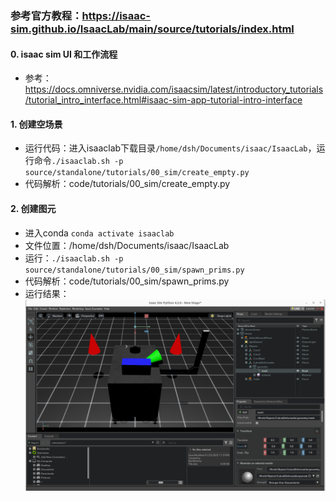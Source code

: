 ### 参考官方教程：https://isaac-sim.github.io/IsaacLab/main/source/tutorials/index.html

#### 0. isaac sim UI 和工作流程
- 参考：https://docs.omniverse.nvidia.com/isaacsim/latest/introductory_tutorials/tutorial_intro_interface.html#isaac-sim-app-tutorial-intro-interface


#### 1. 创建空场景
- 运行代码：进入isaaclab下载目录`/home/dsh/Documents/isaac/IsaacLab`，运行命令`./isaaclab.sh -p source/standalone/tutorials/00_sim/create_empty.py`
- 代码解析：code/tutorials/00_sim/create_empty.py


#### 2. 创建图元
- 进入conda `conda activate isaaclab`
- 文件位置：/home/dsh/Documents/isaac/IsaacLab
- 运行：`./isaaclab.sh -p source/standalone/tutorials/00_sim/spawn_prims.py`
- 代码解析：code/tutorials/00_sim/spawn_prims.py
- 运行结果：![创建图元](img/spawn_prims运行结果.png)